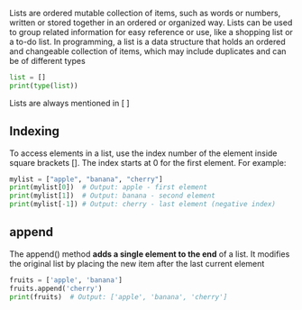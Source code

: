 Lists are ordered mutable collection of items, such as words or numbers, written or stored together in an ordered or organized way. Lists can be used to group related information for easy reference or use, like a shopping list or a to-do list. In programming, a list is a data structure that holds an ordered and changeable collection of items, which may include duplicates and can be of different types

```python
list = []
print(type(list))
```

Lists are always mentioned in [ ]

## Indexing
To access elements in a list, use the index number of the element inside square brackets []. The index starts at 0 for the first element. For example:

```python
mylist = ["apple", "banana", "cherry"]
print(mylist[0])  # Output: apple - first element
print(mylist[1])  # Output: banana - second element
print(mylist[-1]) # Output: cherry - last element (negative index)
```


## append
The append() method **adds a single element to the end** of a list. It modifies the original list by placing the new item after the last current element

```python
fruits = ['apple', 'banana']
fruits.append('cherry')
print(fruits)  # Output: ['apple', 'banana', 'cherry']
```


